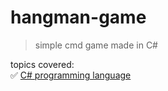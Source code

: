 # hangman-game
> simple cmd game made in C#

topics covered:\
:white_check_mark: [C# programming language](https://docs.microsoft.com/pt-br/dotnet/csharp/)
